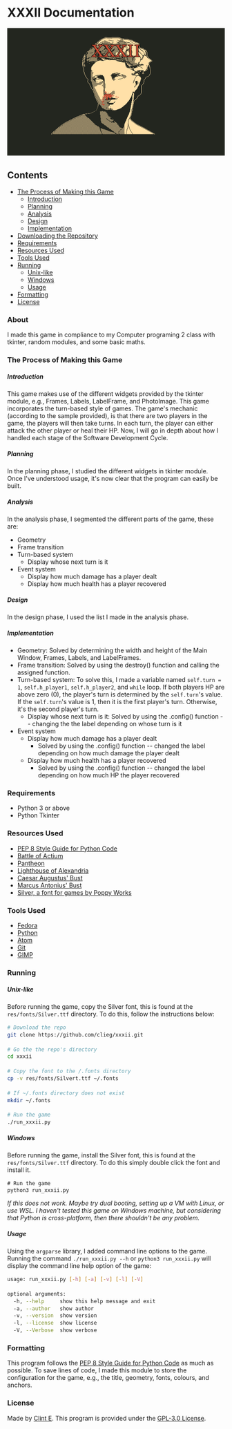 # XXXII Documentation
![screenshot](res/cover.png)

## Contents
* [The Process of Making this Game](#the-process-of-making-this-game)
    * [Introduction](#ntroduction)
    * [Planning](#planning)
    * [Analysis](#analysis)
    * [Design](#design)
    * [Implementation](#mplementation)
* [Downloading the Repository](#downloading-the-repository)
* [Requirements](#requirements)
* [Resources Used](#resources-used)
* [Tools Used](#tools-used)
* [Running](#running)
    * [Unix-like](#unix-like)
    * [Windows](#windows)
    * [Usage](#usage)
* [Formatting](#formatting)
* [License](#license)

### About
I made this game in compliance to my Computer programing 2 class with tkinter, random modules, and some basic maths.


### The Process of Making this Game
##### Introduction
This game makes use of the different widgets provided by the tkinter module, e.g., Frames, Labels, LabelFrame, and PhotoImage. This game incorporates the turn-based style of games.
The game's mechanic (according to the sample provided), is that there are two players in the game, the players will then take turns. In each turn, the player can either attack the other player or heal their HP.
Now, I will go in depth about how I handled each stage of the Software Development Cycle.


##### Planning
In the planning phase, I studied the different widgets in tkinter module. Once I've understood usage, it's now clear that the program can easily be built.


##### Analysis
In the analysis phase, I segmented the different parts of the game, these are:
* Geometry
* Frame transition
* Turn-based system
    * Display whose next turn is it
* Event system 
    * Display how much damage has a player dealt
    * Display how much health has a player recovered


##### Design
In the design phase, I used the list I made in the analysis phase.


##### Implementation
* Geometry: Solved by determining the width and height of the Main Window, Frames, Labels, and LabelFrames.
* Frame transition: Solved by using the destroy() function and calling the assigned function.
* Turn-based system: To solve this, I made a variable named `self.turn = 1`, `self.h_player1`, `self.h_player2`, and `while` loop. If both players HP are above zero (0), the player's turn is determined by the `self.turn`'s value. If the `self.turn`'s value is 1, then it is the first player's turn. Otherwise, it's the second player's turn.
    * Display whose next turn is it: Solved by using the .config() function -- changing the the label depending on whose turn is it
* Event system
    * Display how much damage has a player dealt
        * Solved by using the .config() function -- changed the label depending on how much damage the player dealt
    * Display how much health has a player recovered
        * Solved by using the .config() function -- changed the label depending on how much HP the player recovered


### Requirements
* Python 3 or above
* Python Tkinter


### Resources Used
* [PEP 8 Style Guide for Python Code](https://python.org/dev/peps/pep-0008)
* [Battle of Actium](https://en.wikipedia.org/wiki/Battle_of_Actium)
* [Pantheon](https://en.wikipedia.org/wiki/Pantheon,_Rome)
* [Lighthouse of Alexandria](https://en.wikipedia.org/wiki/Alexandria_lighthouse)
* [Caesar Augustus' Bust](https://upload.wikimedia.org/wikipedia/commons/0/0b/Augustus_Bevilacqua_Glyptothek_Munich_317.jpg)
* [Marcus Antonius' Bust](https://upload.wikimedia.org/wikipedia/commons/2/21/Marcus_Antonius_marble_bust_in_the_Vatican_Museums.jpg)
* [Silver, a font for games by Poppy Works](https://poppyworks.itch.io/silver)


### Tools Used
* [Fedora](https://getfedora.org)
* [Python](https://python.org)
* [Atom](https://atom.io)
* [Git](https://git-scm.com)
* [GIMP](https://gimp.org)


### Running
##### Unix-like
Before running the game, copy the Silver font, this is found at the `res/fonts/Silver.ttf` directory. To do this, follow the instructions below:
```bash
# Download the repo
git clone https://github.com/clieg/xxxii.git

# Go the the repo's directory
cd xxxii

# Copy the font to the /.fonts directory
cp -v res/fonts/Silvert.ttf ~/.fonts

# If ~/.fonts directory does not exist
mkdir ~/.fonts

# Run the game
./run_xxxii.py

```


##### Windows
Before running the game, install the Silver font, this is found at the `res/fonts/Silver.ttf` directory. To do this simply double click the font and install it.

```shell
# Run the game
python3 run_xxxii.py
```
*If this does not work. Maybe try dual booting, setting up a VM with Linux, or use WSL. I haven't tested this game on Windows machine, but considering that Python is cross-platform, then there shouldn't be any problem.*


##### Usage
Using the `argparse` library, I added command line options to the game. Running the command `./run_xxxii.py --h` or `python3 run_xxxii.py` will display the command line help option of the game:

```bash
usage: run_xxxii.py [-h] [-a] [-v] [-l] [-V]

optional arguments:
  -h, --help     show this help message and exit
  -a, --author   show author
  -v, --version  show version
  -l, --license  show license
  -V, --Verbose  show verbose
```


### Formatting
This program follows the [PEP 8 Style Guide for Python Code](https://python.org/dev/peps/pep-0008) as much as possible.
To save lines of code, I made this module to store the configuration for the game, e.g., the title, geometry, fonts, colours, and anchors.


### License
Made by [Clint E](https://github.com/clieg). This program is provided under the [GPL-3.0 License](https://github.com/clieg/xxxii/blob/master/LICENSE).